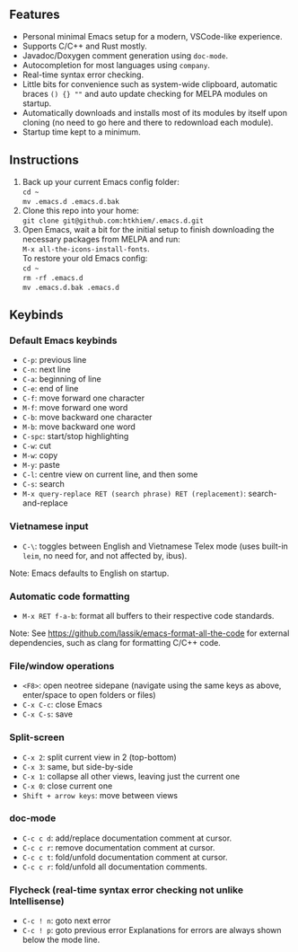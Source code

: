 ## Features
- Personal minimal Emacs setup for a modern, VSCode-like experience.
- Supports C/C++ and Rust mostly.
- Javadoc/Doxygen comment generation using `doc-mode`.
- Autocompletion for most languages using `company`.
- Real-time syntax error checking.
- Little bits for convenience such as system-wide clipboard, automatic braces `() {} ""` and auto update checking for MELPA modules on startup.
- Automatically downloads and installs most of its modules by itself upon cloning (no need to go here and there to redownload each module).
- Startup time kept to a minimum.
## Instructions
1. Back up your current Emacs config folder:  
`cd ~`  
`mv .emacs.d .emacs.d.bak`  
1. Clone this repo into your home:  
`git clone git@github.com:htkhiem/.emacs.d.git`
2. Open Emacs, wait a bit for the initial setup to finish downloading the necessary packages from MELPA and run:  
`M-x all-the-icons-install-fonts`.  
To restore your old Emacs config:  
`cd ~`  
`rm -rf .emacs.d`  
`mv .emacs.d.bak .emacs.d`  
## Keybinds
### Default Emacs keybinds
- `C-p`: previous line
- `C-n`: next line
- `C-a`: beginning of line
- `C-e`: end of line
- `C-f`: move forward one character
- `M-f`: move forward one word
- `C-b`: move backward one character
- `M-b`: move backward one word
- `C-spc`: start/stop highlighting
- `C-w`: cut
- `M-w`: copy
- `M-y`: paste
- `C-l`: centre view on current line, and then some
- `C-s`: search
- `M-x query-replace RET (search phrase) RET (replacement)`: search-and-replace

### Vietnamese input
- `C-\`: toggles between English and Vietnamese Telex mode (uses built-in `leim`, no need for, and not affected by, ibus).

Note: Emacs defaults to English on startup.

### Automatic code formatting
- `M-x RET f-a-b`: format all buffers to their respective code standards.

Note: See https://github.com/lassik/emacs-format-all-the-code for external dependencies, such as clang for formatting C/C++ code.

### File/window operations
- `<F8>`: open neotree sidepane (navigate using the same keys as above, enter/space to open folders or files)
- `C-x C-c`: close Emacs
- `C-x C-s`: save

### Split-screen
- `C-x 2`: split current view in 2 (top-bottom)
- `C-x 3`: same, but side-by-side
- `C-x 1`: collapse all other views, leaving just the current one
- `C-x 0`: close current one
- `Shift + arrow keys`: move between views

### doc-mode
- `C-c c d`: add/replace documentation comment at cursor.
- `C-c c r`: remove documentation comment at cursor.
- `C-c c t`: fold/unfold documentation comment at cursor.
- `C-c c r`: fold/unfold all documentation comments.

### Flycheck (real-time syntax error checking not unlike Intellisense)
- `C-c ! n`: goto next error
- `C-c ! p`: goto previous error
Explanations for errors are always shown below the mode line.
